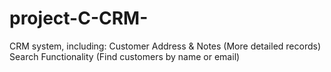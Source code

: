 # project-C-CRM-
 CRM system, including: Customer Address &amp; Notes (More detailed records) Search Functionality (Find customers by name or email)
